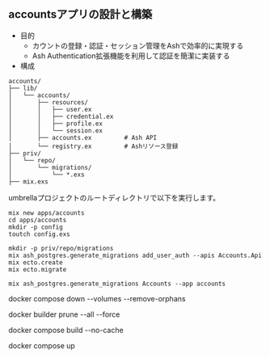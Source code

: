 ## accountsアプリの設計と構築
- 目的
  - カウントの登録・認証・セッション管理をAshで効率的に実現する
  - Ash Authentication拡張機能を利用して認証を簡潔に実装する
- 構成
```
accounts/
├── lib/
│   └── accounts/
│       ├── resources/
│       │   ├── user.ex
│       │   ├── credential.ex
│       │   ├── profile.ex
│       │   └── session.ex
│       ├── accounts.ex         # Ash API
│       └── registry.ex         # Ashリソース登録
├── priv/
│   └── repo/
│       └── migrations/
│           └── *.exs
├── mix.exs
```

umbrellaプロジェクトのルートディレクトリで以下を実行します。
```
mix new apps/accounts
cd apps/accounts
mkdir -p config
toutch config.exs

mkdir -p priv/repo/migrations
mix ash_postgres.generate_migrations add_user_auth --apis Accounts.Api
mix ecto.create
mix ecto.migrate
```


```
mix ash_postgres.generate_migrations Accounts --app accounts
```


docker compose down --volumes --remove-orphans

docker builder prune --all --force

docker compose build --no-cache

docker compose up
